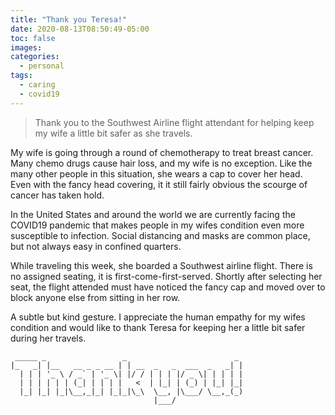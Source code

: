 ```yaml
---
title: "Thank you Teresa!"
date: 2020-08-13T08:50:49-05:00
toc: false
images:
categories:
  - personal
tags: 
  - caring
  - covid19
---
```


> Thank you to the Southwest Airline flight attendant for helping keep my wife a little bit safer as she travels.

My wife is going through a round of chemotherapy to treat breast cancer.  Many chemo drugs cause hair loss, and my wife is no exception.  Like the many other people in this situation, she wears a cap to cover her head.  Even with the fancy head covering, it it still fairly obvious the scourge of cancer has taken hold.

In the United States and around the world we are currently facing the COVID19 pandemic that makes people in my wifes condition even more susceptible to infection.  Social distancing and masks are common place, but not always easy in confined quarters. 

While traveling this week, she boarded a Southwest airline flight.  There is no assigned seating, it is first-come-first-served.   Shortly after selecting her seat, the flight attended must have noticed the fancy cap and moved over to block anyone else from sitting in her row.   

A subtle but kind gesture.  I appreciate the human empathy for my wifes condition and would like to thank Teresa for keeping her a little bit safer during her travels.

```
 _____ _                 _                        _
|_   _| |__   __ _ _ __ | | __  _   _  ___  _   _| |
  | | | '_ \ / _` | '_ \| |/ / | | | |/ _ \| | | | |
  | | | | | | (_| | | | |   <  | |_| | (_) | |_| |_|
  |_| |_| |_|\__,_|_| |_|_|\_\  \__, |\___/ \__,_(_)
                                |___/
```

